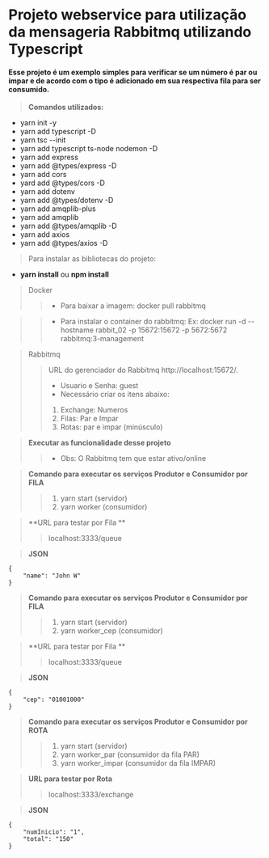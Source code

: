 # Projeto webservice para utilização da mensageria Rabbitmq utilizando Typescript
#### Esse projeto é um exemplo simples para verificar se um número é par ou impar e de acordo com o tipo é adicionado em sua respectiva fila para ser consumido.

> **Comandos utilizados:**

* yarn init -y
* yarn add typescript -D
* yarn tsc --init 
* yarn add typescript ts-node nodemon -D
* yarn add express
* yarn add @types/express -D
* yarn add cors
* yard add @types/cors -D
* yarn add dotenv
* yarn add @types/dotenv -D
* yarn add amqplib-plus
* yarn add amqplib
* yarn add @types/amqplib -D
* yarn add axios
* yarn add @types/axios -D


> Para instalar as bibliotecas do projeto: 
* **yarn install** ou **npm install**

> Docker
>> * Para baixar a imagem:
docker pull rabbitmq

>> * Para instalar o container do rabbitmq: 
>> Ex: docker run -d --hostname rabbit_02 -p 15672:15672 -p 5672:5672 rabbitmq:3-management

> Rabbitmq
>> URL do gerenciador do Rabbitmq http://localhost:15672/.
>> * Usuario e Senha: guest
>> * Necessário criar os itens abaixo: 
>> 1. Exchange: Numeros 
>> 2. Filas: Par e Impar
>> 3. Rotas: par e impar (minúsculo) 

> **Executar as funcionalidade desse projeto**
>> * Obs: O Rabbitmq tem que estar ativo/online 

> **Comando para executar os serviços Produtor e Consumidor por FILA**
>> 1. yarn start (servidor)
>> 2. yarn worker (consumidor)

> **URL para testar por Fila **
>> localhost:3333/queue

> **JSON**
```
{
	"name": "John W"
}
```

> **Comando para executar os serviços Produtor e Consumidor por FILA**
>> 1. yarn start (servidor)
>> 2. yarn worker_cep (consumidor)

> **URL para testar por Fila **
>> localhost:3333/queue

> **JSON**
```
{
	"cep": "01001000"
}
```

> **Comando para executar os serviços Produtor e Consumidor por ROTA**
>> 1. yarn start (servidor)
>> 2. yarn worker_par (consumidor da fila PAR)
>> 3. yarn worker_impar (consumidor da fila IMPAR)

> **URL para testar por Rota**
>> localhost:3333/exchange

> **JSON**
```
{
	"numInicio": "1",
	"total": "150"
}
```
